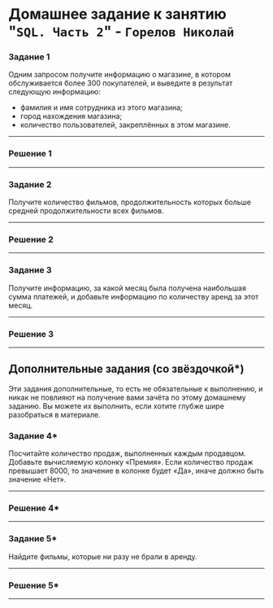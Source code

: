 # Домашнее задание к занятию "`SQL. Часть 2`" - `Горелов Николай`


### Задание 1

Одним запросом получите информацию о магазине, в котором обслуживается более 300 покупателей, и выведите в результат следующую информацию: 
- фамилия и имя сотрудника из этого магазина;
- город нахождения магазина;
- количество пользователей, закреплённых в этом магазине.

---

### Решение 1

---

### Задание 2

Получите количество фильмов, продолжительность которых больше средней продолжительности всех фильмов.

---

### Решение 2

---

### Задание 3

Получите информацию, за какой месяц была получена наибольшая сумма платежей, и добавьте информацию по количеству аренд за этот месяц.

---

### Решение 3

---

## Дополнительные задания (со звёздочкой*)
Эти задания дополнительные, то есть не обязательные к выполнению, и никак не повлияют на получение вами зачёта по этому домашнему заданию. Вы можете их выполнить, если хотите глубже шире разобраться в материале.

### Задание 4*

Посчитайте количество продаж, выполненных каждым продавцом. Добавьте вычисляемую колонку «Премия». Если количество продаж превышает 8000, то значение в колонке будет «Да», иначе должно быть значение «Нет».

---

### Решение 4*

---

### Задание 5*

Найдите фильмы, которые ни разу не брали в аренду.

---

### Решение 5*

---